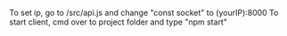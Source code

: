 To set ip, go to /src/api.js and change "const socket" to (yourIP):8000
To start client, cmd over to project folder and type "npm start"
